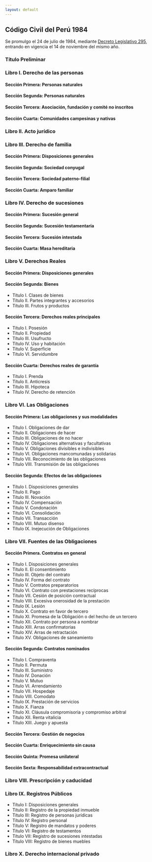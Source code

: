 ```yaml
---
layout: default
---
```

## Código Civil del Perú 1984
Se promulgo el 24 de julio de 1984, mediante [Decreto Legislativo 295](/Decretos-Legislativos/Decreto-Legislativo-295.md), entrando en vigencia el 14 de noviembre del mismo año. 

### Título Preliminar 
### Libro I. Derecho de las personas
#### Sección Primera: Personas naturales
#### Sección Segunda: Personas naturales
#### Sección Tercera: Asociación, fundación y comité no inscritos
#### Sección Cuarta: Comunidades campesinas y nativas

### Libro II. Acto jurídico 

### Libro III. Derecho de familia
#### Sección Primera: Disposiciones generales
#### Sección Segunda: Sociedad conyugal
#### Sección Tercera: Sociedad paterno-filial
#### Sección Cuarta: Amparo familiar

### Libro IV. Derecho de sucesiones
#### Sección Primera: Sucesión general
#### Sección Segunda: Sucesión testamentaria
#### Sección Tercera: Sucesión intestada
#### Sección Cuarta: Masa hereditaria

### Libro V. Derechos Reales 
#### Sección Primera: Disposiciones generales

#### Sección Segunda: Bienes
- Título I. Clases de bienes
- Título II. Partes integrantes y accesorios
- Título III. Frutos y productos

#### Sección Tercera: Derechos reales principales
- Título I. Posesión
- Título II. Propiedad
- Título III. Usufructo
- Título IV. Uso y habitación 
- Título V. Superficie 
- Título VI. Servidumbre
   
#### Sección Cuarta: Derechos reales de garantía
- Título I. Prenda
- Título II. Anticresis
- Título III. Hipoteca
- Título IV. Derecho de retención
 
### Libro VI. Las Obligaciones

#### Sección Primera: Las obligaciones y sus modalidades
- Título I. Obligaciones de dar
- Título II. Obligaciones de hacer
- Título III. Obligaciones de no hacer
- Título IV. Obligaciones alternativas y facultativas
- Título V. Obligaciones divisibles e indivisibles
- Título VI. Obligaciones mancomunadas y solidarias
- Título VII. Reconocimiento de las obligaciones
- Título VIII. Transmisión de las obligaciones

#### Sección Segunda: Efectos de las obligaciones
- Título I. Disposiciones generales
- Título II. Pago
- Título III. Novación 
- Título IV. Compensación
- Título V. Condonación 
- Título VI. Consolidación 
- Título VII. Transacción 
- Título VIII. Mutuo disenso 
- Título IX. Inejecución de Obligaciones 

### Libro VII. Fuentes de las Obligaciones
#### Sección Primera. Contratos en general
- Título I. Disposiciones generales
- Título II. El consentimiento 
- Título III. Objeto del contrato 
- Título IV. Forma del contrato
- Título V. Contratos preparatorios 
- Título VI. Contrato con prestaciones recíprocas 
- Título VII. Cesión de posición contractual 
- Título VIII. Excesiva onerosidad de la prestación 
- Título IX. Lesión  
- Título X. Contrato en favor de tercero  
- Título XI. Promesa de la Obligación o del hecho de un tercero  
- Título XII. Contrato por persona a nombrar 
- Título XIII. Arras confirmatorias  
- Título XIV. Arras de retractación 
- Título XV. Obligaciones de saneamiento

#### Sección Segunda: Contratos nominados
- Título I. Compraventa
- Título II. Permuta  
- Título III. Suministro 
- Título IV. Donación   
- Título V. Mutuo  
- Título VI. Arrendamiento 
- Título VII. Hospedaje  
- Título VIII. Comodato  
- Título IX. Prestación de servicios
- Título X. Fianza
- Título XI. Cláusula compromisoria y compromiso arbitral
- Título XII. Renta vitalicia 
- Título XIII. Juego y apuesta
     
#### Sección Tercera: Gestión de negocios
#### Sección Cuarta: Enriquecimiento sin causa 
#### Sección Quinta: Promesa unilateral
#### Sección Sexta: Responsabilidad extracontractual

### Libro VIII. Prescripción y caducidad

### Libro IX. Registros Públicos
- Título I: Disposiciones generales  
- Título II: Registro de la propiedad inmueble  
- Título III: Registro de personas jurídicas  
- Título IV: Registro personal  
- Título V: Registro de mandatos y poderes 
- Título VI: Registro de testamentos  
- Título VII: Registro de sucesiones intestadas  
- Título VIII: Registro de bienes muebles

### Libro X. Derecho internacional privado


